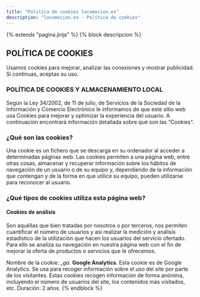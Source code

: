 ```yaml
---
title: "Politica de cookies locomocion.es"
description: "locomocion.es - Política de cookies"
---
```

{% extends "pagina.jinja" %}
{% block descripcion %}
## POLÍTICA DE COOKIES

Usamos cookies para mejorar, analizar las conexiones y mostrar publicidad. Si continuas,
aceptas su uso.

### POLÍTICA DE COOKIES Y ALMACENAMIENTO LOCAL

Según la Ley 34/2002, de 11 de julio, de Servicios de la Sociedad de la Información y Comercio
Electrónico le informamos de que este sitio web usa Cookies para mejorar y optimizar la
experiencia del usuario. A continuación encontrará información detallada sobre qué son las
“Cookies”.

### ¿Qué son las cookies?

Una cookie es un fichero que se descarga en su ordenador al acceder a determinadas páginas
web. Las cookies permiten a una página web, entre otras cosas, almacenar y recuperar
información sobre los hábitos de navegación de un usuario o de su equipo y, dependiendo de la
información que contengan y de la forma en que utilice su equipo, pueden utilizarse para
reconocer al usuario.

### ¿Qué tipos de cookies utiliza esta página web?

#### Cookies de análisis 

Son aquéllas que bien tratadas por nosotros o por terceros, nos
permiten cuantificar el número de usuarios y así realizar la medición y análisis estadístico de la
utilización que hacen los usuarios del servicio ofertado. Para ello se analiza su navegación en
nuestra página web con el fin de mejorar la oferta de productos o servicios que le ofrecemos.

Nombre de la cookie: *_ga*. **Google Analytics**. Esta cookie es de Google Analytics. Se
usa para recoger información sobre el
uso del site por parte de los visitantes.
Estas cookies recogen información de
forma anónima, incluyendo el número
de usuarios del site, los contenidos más
visitados, etc. Duración: 2 años.
{% endblock %}